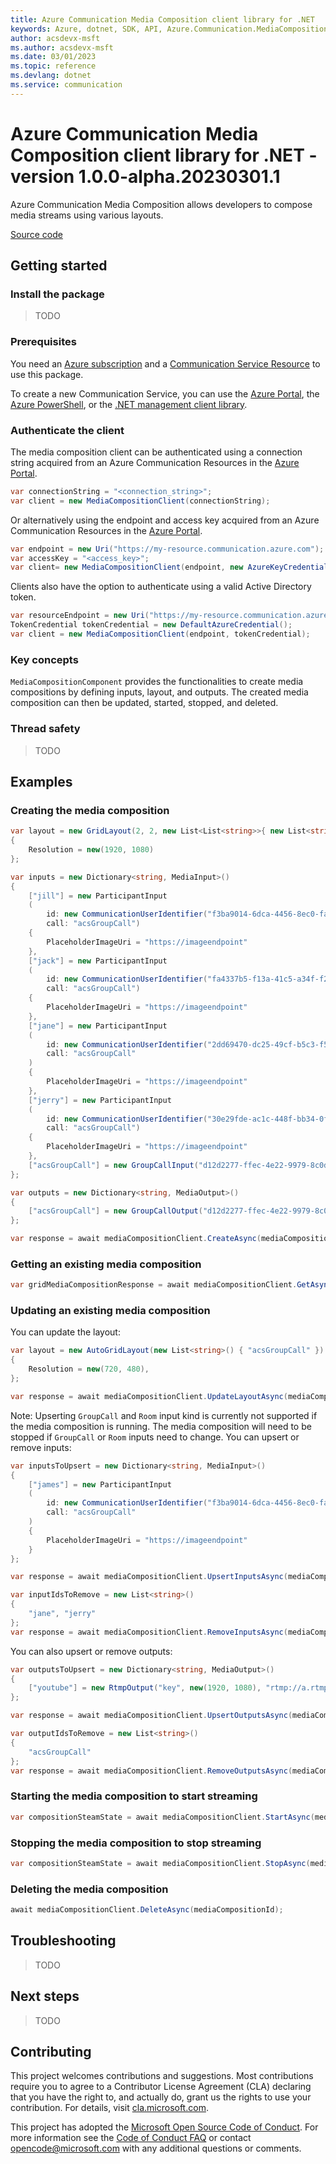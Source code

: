 ```yaml
---
title: Azure Communication Media Composition client library for .NET
keywords: Azure, dotnet, SDK, API, Azure.Communication.MediaComposition, communication
author: acsdevx-msft
ms.author: acsdevx-msft
ms.date: 03/01/2023
ms.topic: reference
ms.devlang: dotnet
ms.service: communication
---
```

# Azure Communication Media Composition client library for .NET - version 1.0.0-alpha.20230301.1 


Azure Communication Media Composition allows developers to compose media streams using various layouts.

[Source code][source]

## Getting started

### Install the package
> TODO

### Prerequisites
You need an [Azure subscription][azure_sub] and a [Communication Service Resource][communication_resource_docs] to use this package.

To create a new Communication Service, you can use the [Azure Portal][communication_resource_create_portal], the [Azure PowerShell][communication_resource_create_power_shell], or the [.NET management client library][communication_resource_create_net].

### Authenticate the client
The media composition client can be authenticated using a connection string acquired from an Azure Communication Resources in the [Azure Portal][azure_portal].

```C# Snippet:CreateMediaCompositionClient
var connectionString = "<connection_string>";
var client = new MediaCompositionClient(connectionString);
```

Or alternatively using the endpoint and access key acquired from an Azure Communication Resources in the [Azure Portal][azure_portal].

```C# Snippet:CreateMediaCompositionClientFromAccessKey
var endpoint = new Uri("https://my-resource.communication.azure.com");
var accessKey = "<access_key>";
var client= new MediaCompositionClient(endpoint, new AzureKeyCredential(accessKey));
```

Clients also have the option to authenticate using a valid Active Directory token.

```C# Snippet:CreateMediaCompositionClientFromToken
var resourceEndpoint = new Uri("https://my-resource.communication.azure.com");
TokenCredential tokenCredential = new DefaultAzureCredential();
var client = new MediaCompositionClient(endpoint, tokenCredential);
```

### Key concepts
`MediaCompositionComponent` provides the functionalities to create media compositions by defining inputs, layout, and outputs. The created media composition can then be updated, started, stopped, and deleted.

### Thread safety
> TODO

## Examples
### Creating the media composition

```C# Snippet:CreateMediaComposition
var layout = new GridLayout(2, 2, new List<List<string>>{ new List<string> { "jill", "jack" }, new List<string> { "jane", "jerry" } })
{
    Resolution = new(1920, 1080)
};

var inputs = new Dictionary<string, MediaInput>()
{
    ["jill"] = new ParticipantInput
    (
        id: new CommunicationUserIdentifier("f3ba9014-6dca-4456-8ec0-fa03cfa2b7b7"),
        call: "acsGroupCall")
    {
        PlaceholderImageUri = "https://imageendpoint"
    },
    ["jack"] = new ParticipantInput
    (
        id: new CommunicationUserIdentifier("fa4337b5-f13a-41c5-a34f-f2aa46699b61"),
        call: "acsGroupCall")
    {
        PlaceholderImageUri = "https://imageendpoint"
    },
    ["jane"] = new ParticipantInput
    (
        id: new CommunicationUserIdentifier("2dd69470-dc25-49cf-b5c3-f562f08bf3b2"),
        call: "acsGroupCall"
    )
    {
        PlaceholderImageUri = "https://imageendpoint"
    },
    ["jerry"] = new ParticipantInput
    (
        id: new CommunicationUserIdentifier("30e29fde-ac1c-448f-bb34-0f3448d5a677"),
        call: "acsGroupCall")
    {
        PlaceholderImageUri = "https://imageendpoint"
    },
    ["acsGroupCall"] = new GroupCallInput("d12d2277-ffec-4e22-9979-8c0d8c13d193")
};

var outputs = new Dictionary<string, MediaOutput>()
{
    ["acsGroupCall"] = new GroupCallOutput("d12d2277-ffec-4e22-9979-8c0d8c13d193")
};

var response = await mediaCompositionClient.CreateAsync(mediaCompositionId, layout, inputs, outputs);
```

### Getting an existing media composition

```C# Snippet:GetMediaComposition
var gridMediaCompositionResponse = await mediaCompositionClient.GetAsync(mediaCompositionId);
```

### Updating an existing media composition

You can update the layout:
```C# Snippet:UpdateLayout
var layout = new AutoGridLayout(new List<string>() { "acsGroupCall" })
{
    Resolution = new(720, 480),
};

var response = await mediaCompositionClient.UpdateLayoutAsync(mediaCompositionId, layout);
```

Note: Upserting `GroupCall` and `Room` input kind is currently not supported if the media composition is running. The media composition will need to be stopped if `GroupCall` or `Room` inputs need to change.
You can upsert or remove inputs:

```C# Snippet:UpsertInputs
var inputsToUpsert = new Dictionary<string, MediaInput>()
{
    ["james"] = new ParticipantInput
    (
        id: new CommunicationUserIdentifier("f3ba9014-6dca-4456-8ec0-fa03cfa2b70p"),
        call: "acsGroupCall"
    )
    {
        PlaceholderImageUri = "https://imageendpoint"
    }
};

var response = await mediaCompositionClient.UpsertInputsAsync(mediaCompositionId, inputsToUpsert);
```

```C# Snippet:RemoveInputs
var inputIdsToRemove = new List<string>()
{
    "jane", "jerry"
};
var response = await mediaCompositionClient.RemoveInputsAsync(mediaCompositionId, inputIdsToRemove);
```

You can also upsert or remove outputs:
```C# Snippet:UpsertOutputs
var outputsToUpsert = new Dictionary<string, MediaOutput>()
{
    ["youtube"] = new RtmpOutput("key", new(1920, 1080), "rtmp://a.rtmp.youtube.com/live2")
};

var response = await mediaCompositionClient.UpsertOutputsAsync(mediaCompositionId, outputsToUpsert);
```

```C# Snippet:RemoveOutputs
var outputIdsToRemove = new List<string>()
{
    "acsGroupCall"
};
var response = await mediaCompositionClient.RemoveOutputsAsync(mediaCompositionId, outputIdsToRemove);
```

### Starting the media composition to start streaming

```C# Snippet:StartMediaComposition
var compositionSteamState = await mediaCompositionClient.StartAsync(mediaCompositionId);
```

### Stopping the media composition to stop streaming

```C# Snippet:StopMediaComposition
var compositionSteamState = await mediaCompositionClient.StopAsync(mediaCompositionId);
```

### Deleting the media composition

```C# Snippet:DeleteMediaComposition
await mediaCompositionClient.DeleteAsync(mediaCompositionId);
```

## Troubleshooting
> TODO

## Next steps
> TODO

## Contributing
This project welcomes contributions and suggestions. Most contributions require you to agree to a Contributor License Agreement (CLA) declaring that you have the right to, and actually do, grant us the rights to use your contribution. For details, visit [cla.microsoft.com][cla].

This project has adopted the [Microsoft Open Source Code of Conduct][coc]. For more information see the [Code of Conduct FAQ][coc_faq] or contact [opencode@microsoft.com][coc_contact] with any additional questions or comments.

<!-- LINKS -->
[azure_sub]: https://azure.microsoft.com/free/dotnet/
[azure_portal]: https://portal.azure.com
[source]: https://github.com/Azure/azure-sdk-for-net/tree/main/sdk/communication/Azure.Communication.MediaComposition/src
[cla]: https://cla.microsoft.com
[coc]: https://opensource.microsoft.com/codeofconduct/
[coc_faq]: https://opensource.microsoft.com/codeofconduct/faq/
[coc_contact]: mailto:opencode@microsoft.com
[communication_resource_create_portal]:  /azure/communication-services/quickstarts/create-communication-resource?tabs=windows&pivots=platform-azp
[communication_resource_create_power_shell]: /powershell/module/az.communication/new-azcommunicationservice
[communication_resource_create_net]: /azure/communication-services/quickstarts/create-communication-resource?tabs=windows&pivots=platform-net
[communication_resource_docs]: /azure/communication-services/quickstarts/create-communication-resource?tabs=windows&pivots=platform-azp

